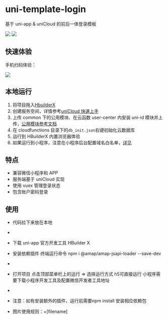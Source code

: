 # uni-template-login

基于 uni-app & uniCloud 的前后一体登录模板

![](https://img-cdn-qiniu.dcloud.net.cn/7E6B79E2-B469-4CF3-8F4D-7502E72C4CB8.png?imageView2/0/w/375)
![](https://img-cdn-qiniu.dcloud.net.cn/659AE293-95F8-46E1-AC1F-D62FE3B080DB.png?imageView2/0/w/375)

## 快速体验

手机扫码体验：

![](https://img.cdn.aliyun.dcloud.net.cn/uni-app/uni-template-login-qr.png)

## 本地运行

1. 将项目拖入[HbuilderX](http://www.dcloud.io/hbuilderx.html)
2. 创建服务空间，详情参考[uniCloud 快速上手](https://uniapp.dcloud.net.cn/uniCloud/quickstart)
3. 上传 common 下的公用模块、在云函数 user-center 内安装 uni-id 模块并上传，[公用模块参考文档](https://uniapp.dcloud.io/uniCloud/cf-common)
4. 在 cloudfunctions 目录下的`db_init.json`右键初始化云数据库
5. 运行到 HBuilderX 内置浏览器体验
6. 如果运行到小程序，注意在小程序后台配置域名白名单，[详见](https://uniapp.dcloud.net.cn/uniCloud/quickstart?id=%e5%b0%8f%e7%a8%8b%e5%ba%8f%e4%b8%ad%e4%bd%bf%e7%94%a8unicloud%e7%9a%84%e7%99%bd%e5%90%8d%e5%8d%95%e9%85%8d%e7%bd%ae)

## 特点

- 兼容微信小程序和 APP
- 服务端基于 uniCloud 实现
- 使用 vuex 管理登录状态
- 包含账户密码登录

## 使用

- 代码拉下来放在本地
- 
- 下载 uni-app 官方开发工具 HBuilder X

- 安装依赖插件 终端运行命令 npm i @amap/amap-jsapi-loader --save-dev
- 
- 打开项目 点击顶部菜单栏上的运行 => 选择运行方式 h5可直接运行 小程序需要下载小程序开发工具及配置微信开发者工具地址 
- 
- 注意：如有安装额外的插件，运行前需要npm install 安装相应依赖包

- 图片使用规则：[](https://admin.dajxyl.com/oss?path=img/)+[filename]